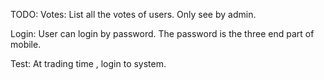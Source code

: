 TODO:
Votes:
  List all the votes of users. Only see by admin.


Login:
  User can login by password. The password is the three end part of mobile.

Test:
  At trading time , login to system.